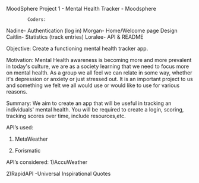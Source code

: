 MoodSphere
Project 1 - Mental Health Tracker - Moodsphere

            Coders:
Nadine- Authentication (log in)
Morgan- Home/Welcome page Design
Caitlin- Statistics (track entries)
Loralee- API & README

Objective: Create a functioning mental health tracker app.

Motivation: Mental Health awareness is becoming more and more prevalent in today's culture, we are as a society learning that we need to focus more on mental health. As a group we all feel we can relate in some way, whether it's depression or anxiety or just stressed out. It is an important project to us and something we felt we all would use or would like to use for various reasons.

Summary: We aim to create an app that will be useful in tracking an individuals' mental health. You will be required to create a login, scoring, tracking scores over time, include resources,etc.


API’s used:
1) MetaWeather

2) Forismatic

API’s considered:
1)AccuWeather

2)RapidAPI -Universal Inspirational Quotes



